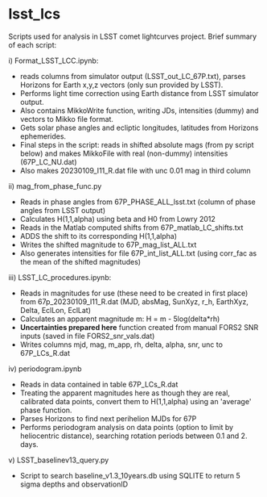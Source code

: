 # lsst_lcs

Scripts used for analysis in LSST comet lightcurves project. Brief summary of each script:

i) Format_LSST_LCC.ipynb:
- reads columns from simulator output (LSST_out_LC_67P.txt), parses Horizons for Earth x,y,z vectors (only sun provided by LSST). 
- Performs light time correction using Earth distance from LSST simulator output.
- Also contains MikkoWrite function, writing JDs, intensities (dummy) and vectors to Mikko file format.
- Gets solar phase angles and ecliptic longitudes, latitudes from Horizons ephemerides.
- Final steps in the script: reads in shifted absolute mags (from py script below) and makes MikkoFile with real (non-dummy) intensities (67P_LC_NU.dat)
- Also makes 20230109_I11_R.dat file with unc 0.01 mag in third column

ii) mag_from_phase_func.py
- Reads in phase angles from 67P_PHASE_ALL_lsst.txt (column of phase angles from LSST output)
- Calculates H(1,1,alpha) using beta and H0 from Lowry 2012
- Reads in the Matlab computed shifts from 67P_matlab_LC_shifts.txt
- ADDS the shift to its corresponding H(1,1,alpha)
- Writes the shifted magnitude to 67P_mag_list_ALL.txt
- Also generates intensities for file 67P_int_list_ALL.txt (using corr_fac as the mean of the shifted magnitudes)

iii) LSST_LC_procedures.ipynb:
- Reads in magnitudes for use (these need to be created in first place) from 67p_20230109_I11_R.dat (MJD, absMag, SunXyz, r_h, EarthXyz, Delta, EclLon, EclLat)
- Calculates an apparent magnitude m: H = m - 5log(delta*rh)
- **Uncertainties prepared here** function created from manual FORS2 SNR inputs (saved in file FORS2_snr_vals.dat)
- Writes columns mjd, mag, m_app, rh, delta, alpha, snr, unc to 67P_LCs_R.dat

iv) periodogram.ipynb
- Reads in data contained in table 67P_LCs_R.dat
- Treating the apparent magnitudes here as though they are real, calibrated data points, convert them to H(1,1,alpha) using an 'average' phase function.
- Parses Horizons to find next perihelion MJDs for 67P
- Performs periodogram analysis on data points (option to limit by heliocentric distance), searching rotation periods between 0.1 and 2. days.

v) LSST_baselinev13_query.py
- Script to search baseline_v1.3_10years.db using SQLITE to return 5 sigma depths and observationID
